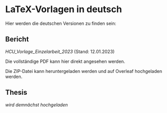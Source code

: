 # LaTeX-Vorlagen in deutsch

Hier werden die deutschen Versionen zu finden sein:



## Bericht

*HCU_Vorlage_Einzelarbeit_2023* (Stand: 12.01.2023)

Die vollständige PDF kann hier direkt angesehen werden.

Die ZIP-Datei kann heruntergeladen werden und auf Overleaf hochgeladen werden.





## Thesis

*wird demnächst hochgeladen*